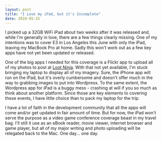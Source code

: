 ```yaml
---
layout: post
title: "I Love my iPad, but it's Incomplete"
date: 2010-05-25
---
```


<p class="intro"><span class="dropcap">I</span> picked up a 32GB WiFi iPad about two weeks after it was released and, while I'm generally in love, there are a few things clearly missing. One of my intentions was to cover E3 in Los Angeles this June with only the iPad, leaving my MacBook Pro at home. Sadly this won't work out as a few key apps have not yet been updated or released.</p>

One of the big apps I needed for this coverage is a Flickr app to upload all of my photos to post at [Loot Ninja][lootninja]. With that not yet available, I'm stuck bringing my laptop to display all of my imagery. Sure, the iPhone app will run on the iPad, but it's overly cumbersome and doesn't offer much in the way to grabbing images to put into Wordpress. To the same extent, the Wordpress app for iPad is a buggy mess - crashing at will if you so much as think about another platform. Since those are key elements to covering these events, I have little choice than to pack my laptop for the trip.

I have a lot of faith in the development community that all the apps will come and/or get updated in fair amount of time. But for now, the iPad won't serve the purpose as a video game conference coverage beast in my travel bag. I'll still it use as an eBook reader, movie viewer, internet browser and game player, but all of my major writing and photo uploading will be relegated back to the Mac. One day... one day.

[lootninja]: http://www.loot-ninja.com
